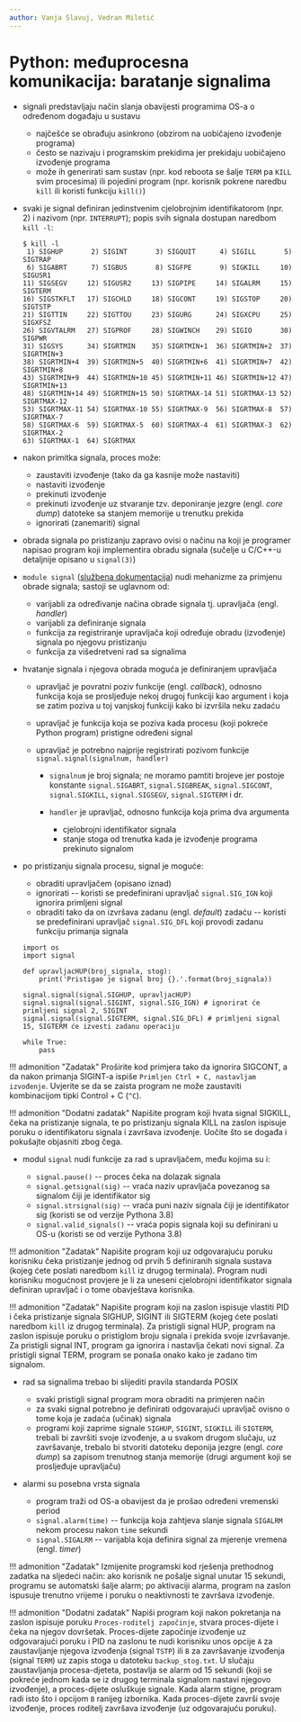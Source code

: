 ```yaml
---
author: Vanja Slavuj, Vedran Miletić
---
```


# Python: međuprocesna komunikacija: baratanje signalima

- signali predstavljaju način slanja obavijesti programima OS-a o određenom događaju u sustavu

    - najčešće se obrađuju asinkrono (obzirom na uobičajeno izvođenje programa)
    - često se nazivaju i programskim prekidima jer prekidaju uobičajeno izvođenje programa
    - može ih generirati sam sustav (npr. kod reboota se šalje `TERM` pa `KILL` svim procesima) ili pojedini program (npr. korisnik pokrene naredbu `kill` ili koristi funkciju `kill()`)

- svaki je signal definiran jedinstvenim cjelobrojnim identifikatorom (npr. 2) i nazivom (npr. `INTERRUPT`); popis svih signala dostupan naredbom `kill -l`:

    ``` shell
    $ kill -l
     1) SIGHUP       2) SIGINT       3) SIGQUIT      4) SIGILL       5) SIGTRAP
     6) SIGABRT      7) SIGBUS       8) SIGFPE       9) SIGKILL     10) SIGUSR1
    11) SIGSEGV     12) SIGUSR2     13) SIGPIPE     14) SIGALRM     15) SIGTERM
    16) SIGSTKFLT   17) SIGCHLD     18) SIGCONT     19) SIGSTOP     20) SIGTSTP
    21) SIGTTIN     22) SIGTTOU     23) SIGURG      24) SIGXCPU     25) SIGXFSZ
    26) SIGVTALRM   27) SIGPROF     28) SIGWINCH    29) SIGIO       30) SIGPWR
    31) SIGSYS      34) SIGRTMIN    35) SIGRTMIN+1  36) SIGRTMIN+2  37) SIGRTMIN+3
    38) SIGRTMIN+4  39) SIGRTMIN+5  40) SIGRTMIN+6  41) SIGRTMIN+7  42) SIGRTMIN+8
    43) SIGRTMIN+9  44) SIGRTMIN+10 45) SIGRTMIN+11 46) SIGRTMIN+12 47) SIGRTMIN+13
    48) SIGRTMIN+14 49) SIGRTMIN+15 50) SIGRTMAX-14 51) SIGRTMAX-13 52) SIGRTMAX-12
    53) SIGRTMAX-11 54) SIGRTMAX-10 55) SIGRTMAX-9  56) SIGRTMAX-8  57) SIGRTMAX-7
    58) SIGRTMAX-6  59) SIGRTMAX-5  60) SIGRTMAX-4  61) SIGRTMAX-3  62) SIGRTMAX-2
    63) SIGRTMAX-1  64) SIGRTMAX
    ```

- nakon primitka signala, proces može:

    - zaustaviti izvođenje (tako da ga kasnije može nastaviti)
    - nastaviti izvođenje
    - prekinuti izvođenje
    - prekinuti izvođenje uz stvaranje tzv. deponiranje jezgre (engl. *core dump*) datoteke sa stanjem memorije u trenutku prekida
    - ignorirati (zanemariti) signal

- obrada signala po pristizanju zapravo ovisi o načinu na koji je programer napisao program koji implementira obradu signala (sučelje u C/C++-u detaljnije opisano u `signal(3)`)

- `module signal` ([službena dokumentacija](https://docs.python.org/3/library/signal.html)) nudi mehanizme za primjenu obrade signala; sastoji se uglavnom od:

    - varijabli za određivanje načina obrade signala tj. upravljača (engl. *handler*)
    - varijabli za definiranje signala
    - funkcija za registriranje upravljača koji određuje obradu (izvođenje) signala po njegovu pristizanju
    - funkcija za višedretveni rad sa signalima

- hvatanje signala i njegova obrada moguća je definiranjem upravljača

    - upravljač je povratni poziv funkcije (engl. *callback*), odnosno funkcija koja se prosljeđuje nekoj drugoj funkciji kao argument i koja se zatim poziva u toj vanjskoj funkciji kako bi izvršila neku zadaću
    - upravljač je funkcija koja se poziva kada procesu (koji pokreće Python program) pristigne određeni signal
    - upravljač je potrebno najprije registrirati pozivom funkcije `signal.signal(signalnum, handler)`

        - `signalnum` je broj signala; ne moramo pamtiti brojeve jer postoje konstante `signal.SIGABRT`, `signal.SIGBREAK`, `signal.SIGCONT`, `signal.SIGKILL`, `signal.SIGSEGV`, `signal.SIGTERM` i dr.
        - `handler` je upravljač, odnosno funkcija koja prima dva argumenta

            - cjelobrojni identifikator signala
            - stanje stoga od trenutka kada je izvođenje programa prekinuto signalom

- po pristizanju signala procesu, signal je moguće:

    - obraditi upravljačem (opisano iznad)
    - ignorirati -- koristi se predefinirani upravljač `signal.SIG_IGN` koji ignorira primljeni signal
    - obraditi tako da on izvršava zadanu (engl. *default*) zadaću -- koristi se predefinirani upravljač `signal.SIG_DFL` koji provodi zadanu funkciju primanja signala

    ```
    import os
    import signal

    def upravljacHUP(broj_signala, stog):
        print('Pristigao je signal broj {}.'.format(broj_signala))

    signal.signal(signal.SIGHUP, upravljacHUP)
    signal.signal(signal.SIGINT, signal.SIG_IGN) # ignorirat će primljeni signal 2, SIGINT
    signal.signal(signal.SIGTERM, signal.SIG_DFL) # primljeni signal 15, SIGTERM će izvesti zadanu operaciju

    while True:
        pass
    ```

!!! admonition "Zadatak"
    Proširite kod primjera tako da ignorira SIGCONT, a da nakon primanja SIGINT-a ispiše `Primljen Ctrl + C, nastavljam izvođenje`. Uvjerite se da se zaista program ne može zaustaviti kombinacijom tipki Control + C (`^C`).

!!! admonition "Dodatni zadatak"
    Napišite program koji hvata signal SIGKILL, čeka na pristizanje signala, te po pristizanju signala KILL na zaslon ispisuje poruku o identifikatoru signala i završava izvođenje. Uočite što se događa i pokušajte objasniti zbog čega.

- modul `signal` nudi funkcije za rad s upravljačem, među kojima su i:

    - `signal.pause()` -- proces čeka na dolazak signala
    - `signal.getsignal(sig)` -- vraća naziv upravljača povezanog sa signalom čiji je identifikator sig
    - `signal.strsignal(sig)` -- vraća puni naziv signala čiji je identifikator sig (koristi se od verzije Pythona 3.8)
    - `signal.valid_signals()` -- vraća popis signala koji su definirani u OS-u (koristi se od verzije Pythona 3.8)

!!! admonition "Zadatak"
    Napišite program koji uz odgovarajuću poruku korisniku čeka pristizanje jednog od prvih 5 definiranih signala sustava (kojeg ćete poslati naredbom `kill` iz drugog terminala). Program nudi korisniku mogućnost provjere je li za uneseni cjelobrojni identifikator signala definiran upravljač i o tome obavještava korisnika.

!!! admonition "Zadatak"
    Napišite program koji na zaslon ispisuje vlastiti PID i čeka pristizanje signala SIGHUP, SIGINT ili SIGTERM (kojeg ćete poslati naredbom `kill` iz drugog terminala). Za pristigli signal HUP, program na zaslon ispisuje poruku o pristiglom broju signala i prekida svoje izvršavanje. Za pristigli signal INT, program ga ignorira i nastavlja čekati novi signal. Za pristigli signal TERM, program se ponaša onako kako je zadano tim signalom.

- rad sa signalima trebao bi slijediti pravila standarda POSIX

    - svaki pristigli signal program mora obraditi na primjeren način
    - za svaki signal potrebno je definirati odgovarajući upravljač ovisno o tome koja je zadaća (učinak) signala
    - programi koji zaprime signale `SIGHUP`, `SIGINT`, `SIGKILL` ili `SIGTERM`, trebali bi završiti svoje izvođenje, a u svakom drugom slučaju, uz završavanje, trebalo bi stvoriti datoteku deponija jezgre (engl. *core dump*) sa zapisom trenutnog stanja memorije (drugi argument koji se prosljeđuje upravljaču)

- alarmi su posebna vrsta signala

    - program traži od OS-a obavijest da je prošao određeni vremenski period
    - `signal.alarm(time)` -- funkcija koja zahtjeva slanje signala `SIGALRM` nekom procesu nakon `time` sekundi
    - `signal.SIGALRM` -- varijabla koja definira signal za mjerenje vremena (engl. *timer*)

!!! admonition "Zadatak"
    Izmijenite programski kod rješenja prethodnog zadatka na sljedeći način: ako korisnik ne pošalje signal unutar 15 sekundi, programu se automatski šalje alarm; po aktivaciji alarma, program na zaslon ispusuje trenutno vrijeme i poruku o neaktivnosti te završava izvođenje.

!!! admonition "Dodatni zadatak"
    Napiši program koji nakon pokretanja na zaslon ispisuje poruku `Proces-roditelj započinje`, stvara proces-dijete i čeka na njegov dovršetak. Proces-dijete započinje izvođenje uz odgovarajući poruku i PID na zaslonu te nudi korisniku unos opcije `A` za zaustavljanje njegova izvođenja (signal `TSTP`) ili `B` za završavanje izvođenja (signal `TERM`) uz zapis stoga u datoteku `backup_stog.txt`. U slučaju zaustavljanja procesa-djeteta, postavlja se alarm od 15 sekundi (koji se pokreće jednom kada se iz drugog terminala signalom nastavi njegovo izvođenje), a proces-dijete osluškuje signale. Kada alarm stigne, program radi isto što i opcijom `B` ranijeg izbornika. Kada proces-dijete završi svoje izvođenje, proces roditelj završava izvođenje (uz odgovarajuću poruku).
